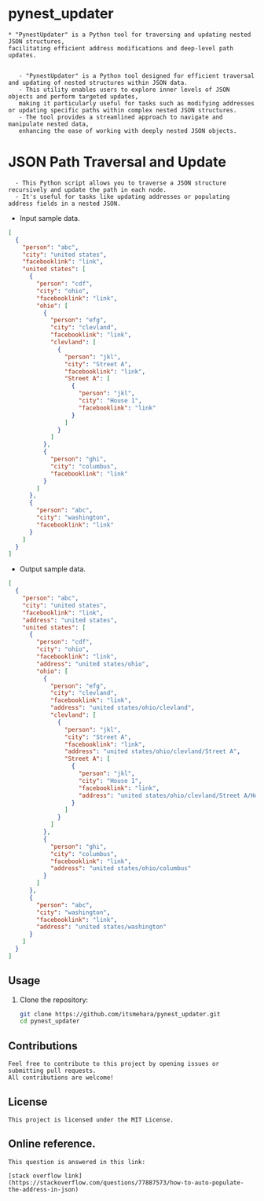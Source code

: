 # pynest_updater

    * "PynestUpdater" is a Python tool for traversing and updating nested JSON structures, 
    facilitating efficient address modifications and deep-level path updates.

     
       - "PynestUpdater" is a Python tool designed for efficient traversal and updating of nested structures within JSON data. 
       - This utility enables users to explore inner levels of JSON objects and perform targeted updates, 
       making it particularly useful for tasks such as modifying addresses or updating specific paths within complex nested JSON structures. 
       - The tool provides a streamlined approach to navigate and manipulate nested data, 
       enhancing the ease of working with deeply nested JSON objects.

# JSON Path Traversal and Update

      - This Python script allows you to traverse a JSON structure recursively and update the path in each node. 
      - It's useful for tasks like updating addresses or populating address fields in a nested JSON.


 * Input sample data.
```json
[
  {
    "person": "abc",
    "city": "united states",
    "facebooklink": "link",
    "united states": [
      {
        "person": "cdf",
        "city": "ohio",
        "facebooklink": "link",
        "ohio": [
          {
            "person": "efg",
            "city": "clevland",
            "facebooklink": "link",
            "clevland": [
              {
                "person": "jkl",
                "city": "Street A",
                "facebooklink": "link",
                "Street A": [
                  {
                    "person": "jkl",
                    "city": "House 1",
                    "facebooklink": "link"
                  }
                ]
              }
            ]
          },
          {
            "person": "ghi",
            "city": "columbus",
            "facebooklink": "link"
          }
        ]
      },
      {
        "person": "abc",
        "city": "washington",
        "facebooklink": "link"
      }
    ]
  }
]
```

 * Output sample data.
```json
[
  {
    "person": "abc",
    "city": "united states",
    "facebooklink": "link",
    "address": "united states",
    "united states": [
      {
        "person": "cdf",
        "city": "ohio",
        "facebooklink": "link",
        "address": "united states/ohio",
        "ohio": [
          {
            "person": "efg",
            "city": "clevland",
            "facebooklink": "link",
            "address": "united states/ohio/clevland",
            "clevland": [
              {
                "person": "jkl",
                "city": "Street A",
                "facebooklink": "link",
                "address": "united states/ohio/clevland/Street A",
                "Street A": [
                  {
                    "person": "jkl",
                    "city": "House 1",
                    "facebooklink": "link",
                    "address": "united states/ohio/clevland/Street A/House 1"
                  }
                ]
              }
            ]
          },
          {
            "person": "ghi",
            "city": "columbus",
            "facebooklink": "link",
            "address": "united states/ohio/columbus"
          }
        ]
      },
      {
        "person": "abc",
        "city": "washington",
        "facebooklink": "link",
        "address": "united states/washington"
      }
    ]
  }
]
```



## Usage

1. Clone the repository:

   ```bash
   git clone https://github.com/itsmehara/pynest_updater.git
   cd pynest_updater
   ```

## Contributions
    Feel free to contribute to this project by opening issues or submitting pull requests. 
    All contributions are welcome!

## License
    This project is licensed under the MIT License.

## Online reference.

    This question is answered in this link:

    [stack overflow link](https://stackoverflow.com/questions/77887573/how-to-auto-populate-the-address-in-json)


